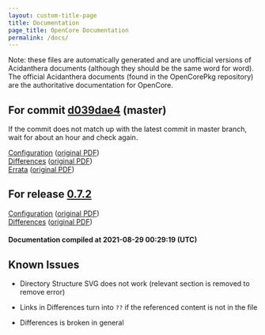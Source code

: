 ```yaml
---
layout: custom-title-page
title: Documentation
page_title: OpenCore Documentation
permalink: /docs/
---
```

Note: these files are automatically generated and are unofficial versions of Acidanthera documents (although they should be the same word for word). The official Acidanthera documents (found in the OpenCorePkg repository) are the authoritative documentation for OpenCore.

## For commit [d039dae4](https://github.com/acidanthera/OpenCorePkg/tree/d039dae40d82d3d4acc0ffe09e2f2b3c13f680e0) (master)

If the commit does not match up with the latest commit in master branch, wait for about an hour and check again.

[Configuration](latest/Configuration.html) ([original PDF](https://github.com/acidanthera/OpenCorePkg/blob/d039dae40d82d3d4acc0ffe09e2f2b3c13f680e0/Docs/Configuration.pdf))
<br>
[Differences](latest/Differences.html) ([original PDF](https://github.com/acidanthera/OpenCorePkg/blob/d039dae40d82d3d4acc0ffe09e2f2b3c13f680e0/Docs/Differences/Differences.pdf))
<br>
[Errata](latest/Errata.html) ([original PDF](https://github.com/acidanthera/OpenCorePkg/blob/d039dae40d82d3d4acc0ffe09e2f2b3c13f680e0/Docs/Errata/Errata.pdf))

## For release [0.7.2](https://github.com/acidanthera/OpenCorePkg/tree/0.7.2)

[Configuration](release/Configuration.html) ([original PDF](https://github.com/acidanthera/OpenCorePkg/blob/0.7.2/Docs/Configuration.pdf))
<br>
[Differences](release/Differences.html) ([original PDF](https://github.com/acidanthera/OpenCorePkg/blob/0.7.2/Docs/Differences/Differences.pdf))

#### Documentation compiled at 2021-08-29 00:29:19 (UTC)

## Known Issues

* Directory Structure SVG does not work (relevant section is removed to remove error)

* Links in Differences turn into `??` if the referenced content is not in the file

* Differences is broken in general
